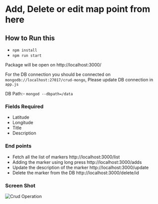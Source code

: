 # Add, Delete or edit map point from here

## How to Run this

- `npm install`
- `npm run start`

Package will be open on http://localhost:3000/

For the DB connection you should be connected on `mongodb://localhost:27017/crud-mongo`, Please update DB connection in `app.js`

DB Path:- `mongod --dbpath=/data`

### Fields Required

- Latitude
- Longitude
- Title
- Description

### End points

- Fetch all the list of markers
  http://localhost:3000/list
- Adding the marker using long press
  http://localhost:3000/adds
- Update the description of the marker
  http://localhost:3000/update
- Delete the marker from the DB
  http://localhost:3000/delete/id


### Screen Shot

![Crud Operation](https://i.ibb.co/5nRHrnT/Screenshot-2019-04-10-at-2-48-39-PM.png)
